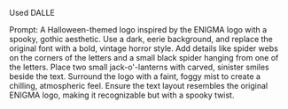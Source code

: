 Used DALLE

Prompt:
A Halloween-themed logo inspired by the ENIGMA logo with a spooky, gothic aesthetic. Use a dark, eerie background, and replace the original font with a bold, vintage horror style. Add details like spider webs on the corners of the letters and a small black spider hanging from one of the letters. Place two small jack-o'-lanterns with carved, sinister smiles beside the text. Surround the logo with a faint, foggy mist to create a chilling, atmospheric feel. Ensure the text layout resembles the original ENIGMA logo, making it recognizable but with a spooky twist.